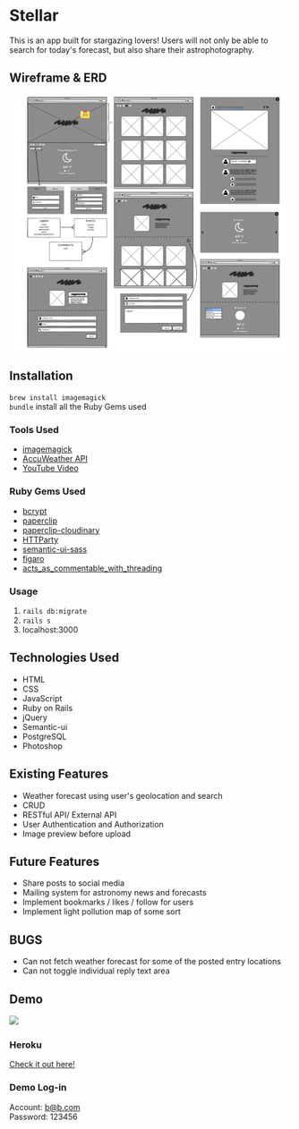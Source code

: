 # Stellar
This is an app built for stargazing lovers! Users will not only be able to search for today's forecast, but also share their astrophotography.

## Wireframe & ERD
![](app/assets/images/stellar-wireframe.png)

## Installation
`brew install imagemagick`</br>
`bundle` install all the Ruby Gems used

### Tools Used
* [imagemagick](https://www.npmjs.com/package/imagemagick)
* [AccuWeather API](http://developer.accuweather.com/)
* [YouTube Video](https://www.youtube.com/watch?v=PrrHve14fAA)

### Ruby Gems Used
* [bcrypt](https://gist.github.com/thebucknerlife/10090014)
* [paperclip](https://github.com/thoughtbot/paperclip)
* [paperclip-cloudinary](https://github.com/GoGoCarl/paperclip-cloudinary)
* [HTTParty](https://github.com/jnunemaker/httparty)
* [semantic-ui-sass](https://github.com/doabit/semantic-ui-sass)
* [figaro](https://github.com/laserlemon/figaro)
* [acts_as_commentable_with_threading](https://github.com/elight/acts_as_commentable_with_threading)

### Usage
1. `rails db:migrate`
2. `rails s`
3. localhost:3000

## Technologies Used
* HTML
* CSS
* JavaScript
* Ruby on Rails
* jQuery
* Semantic-ui
* PostgreSQL
* Photoshop

## Existing Features
* Weather forecast using user's geolocation and search
* CRUD
* RESTful API/ External API
* User Authentication and Authorization
* Image preview before upload

## Future Features
* Share posts to social media
* Mailing system for astronomy news and forecasts
* Implement bookmarks / likes / follow for users
* Implement light pollution map of some sort

## BUGS
* Can not fetch weather forecast for some of the posted entry locations
* Can not toggle individual reply text area

## Demo
![](http://g.recordit.co/9DYg4IP2Is.gif)

### Heroku
[Check it out here!](https://s-t-e-l-l-a-r.herokuapp.com/)

### Demo Log-in
Account: b@b.com </br>
Password: 123456
